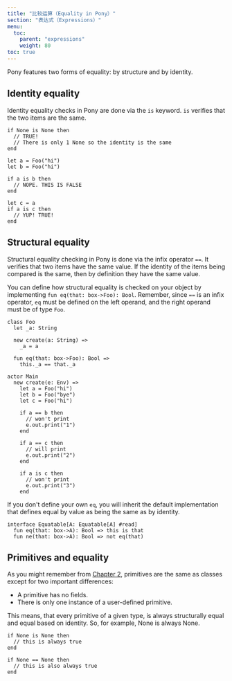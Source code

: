 ```yaml
---
title: "比较运算（Equality in Pony）"
section: "表达式（Expressions）"
menu:
  toc:
    parent: "expressions"
    weight: 80
toc: true
---
```


Pony features two forms of equality: by structure and by identity.

## Identity equality

Identity equality checks in Pony are done via the `is` keyword. `is` verifies that the two items are the same.

```pony
if None is None then
  // TRUE!
  // There is only 1 None so the identity is the same
end

let a = Foo("hi")
let b = Foo("hi")

if a is b then
  // NOPE. THIS IS FALSE
end

let c = a
if a is c then
  // YUP! TRUE!
end
```

## Structural equality

Structural equality checking in Pony is done via the infix operator `==`. It verifies that two items have the same value. If the identity of the items being compared is the same, then by definition they have the same value.

You can define how structural equality is checked on your object by implementing `fun eq(that: box->Foo): Bool`. Remember, since `==` is an infix operator, `eq` must be defined on the left operand, and the right operand must be of type `Foo`.

```pony
class Foo
  let _a: String

  new create(a: String) =>
    _a = a

  fun eq(that: box->Foo): Bool =>
    this._a == that._a

actor Main
  new create(e: Env) =>
    let a = Foo("hi")
    let b = Foo("bye")
    let c = Foo("hi")

    if a == b then
      // won't print
      e.out.print("1")
    end

    if a == c then
      // will print
      e.out.print("2")
    end

    if a is c then
      // won't print
      e.out.print("3")
    end
```

If you don't define your own `eq`, you will inherit the default implementation that defines equal by value as being the same as by identity.

```pony
interface Equatable[A: Equatable[A] #read]
  fun eq(that: box->A): Bool => this is that
  fun ne(that: box->A): Bool => not eq(that)
```

## Primitives and equality

As you might remember from [Chapter 2](https://tutorial.ponylang.io/types/primitives.html), primitives are the same as classes except for two important differences:

* A primitive has no fields.
* There is only one instance of a user-defined primitive.

This means, that every primitive of a given type, is always structurally equal and equal based on identity. So, for example, None is always None.

```pony
if None is None then
  // this is always true
end

if None == None then
  // this is also always true
end
```
